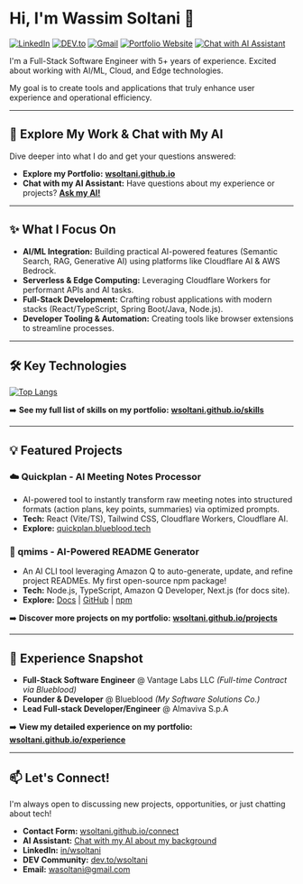 # Hi, I'm Wassim Soltani 👋

<a href="https://linkedin.com/in/wsoltani" target="_blank" rel="noopener noreferrer"><img src="https://img.shields.io/badge/LinkedIn-0077B5?style=flat&logo=linkedin&logoColor=white" alt="LinkedIn"/></a>
<a href="https://dev.to/wsoltani" target="_blank" rel="noopener noreferrer"><img src="https://img.shields.io/badge/DEV.to-0A0A0A?style=flat&logo=dev.to&logoColor=white" alt="DEV.to"/></a>
<a href="mailto:wasoltani@gmail.com"><img src="https://img.shields.io/badge/Gmail-D14836.svg?style=flat&logo=Gmail&logoColor=white" alt="Gmail"/></a>
<a href="https://wsoltani.github.io/" target="_blank" rel="noopener noreferrer"><img src="https://img.shields.io/badge/View-Portfolio-blue?style=flat&logo=FirefoxBrowser&logoColor=white" alt="Portfolio Website"/></a>
<a href="https://wsoltani.github.io/ai-chat" target="_blank" rel="noopener noreferrer"><img src="https://img.shields.io/badge/Chat%20with-AI%20Assistant-success?style=flat&logo=OpenAI&logoColor=white" alt="Chat with AI Assistant"/></a>

I'm a Full-Stack Software Engineer with 5+ years of experience. Excited about working with AI/ML, Cloud, and Edge technologies.

My goal is to create tools and applications that truly enhance user experience and operational efficiency.

---

## 🚀 Explore My Work & Chat with My AI

Dive deeper into what I do and get your questions answered:

*   **Explore my Portfolio:** [**wsoltani.github.io**](https://wsoltani.github.io/)
*   **Chat with my AI Assistant:** Have questions about my experience or projects? [**Ask my AI!**](https://wsoltani.github.io/ai-chat)

---

## ✨ What I Focus On

*   **AI/ML Integration:** Building practical AI-powered features (Semantic Search, RAG, Generative AI) using platforms like Cloudflare AI & AWS Bedrock.
*   **Serverless & Edge Computing:** Leveraging Cloudflare Workers for performant APIs and AI tasks.
*   **Full-Stack Development:** Crafting robust applications with modern stacks (React/TypeScript, Spring Boot/Java, Node.js).
*   **Developer Tooling & Automation:** Creating tools like browser extensions to streamline processes.

---

## 🛠️ Key Technologies

[![Top Langs](https://github-readme-stats.vercel.app/api/top-langs/?username=wSoltani&layout=compact&theme=radical&hide_border=true)](https://github.com/anuraghazra/github-readme-stats)

➡️ **See my full list of skills on my portfolio:** [**wsoltani.github.io/skills**](https://wsoltani.github.io/skills)

---

## 💡 Featured Projects

### ☁️ Quickplan - AI Meeting Notes Processor
*   AI-powered tool to instantly transform raw meeting notes into structured formats (action plans, key points, summaries) via optimized prompts.
*   **Tech:** React (Vite/TS), Tailwind CSS, Cloudflare Workers, Cloudflare AI.
*   **Explore:** [quickplan.blueblood.tech](https://quickplan.blueblood.tech/)

### 📖 qmims - AI-Powered README Generator
*   An AI CLI tool leveraging Amazon Q to auto-generate, update, and refine project READMEs. My first open-source npm package!
*   **Tech:** Node.js, TypeScript, Amazon Q Developer, Next.js (for docs site).
*   **Explore:** [Docs](https://qmims.vercel.app/) | [GitHub](https://github.com/wSoltani/qmims) | [npm](https://www.npmjs.com/package/qmims)

➡️ **Discover more projects on my portfolio:** [**wsoltani.github.io/projects**](https://wsoltani.github.io/projects)

---

## 🔭 Experience Snapshot

*   **Full-Stack Software Engineer** @ Vantage Labs LLC *(Full-time Contract via Blueblood)*
*   **Founder & Developer** @ Blueblood *(My Software Solutions Co.)*
*   **Lead Full-stack Developer/Engineer** @ Almaviva S.p.A

➡️ **View my detailed experience on my portfolio:** [**wsoltani.github.io/experience**](https://wsoltani.github.io/experience)

---

## 📫 Let's Connect!

I'm always open to discussing new projects, opportunities, or just chatting about tech!

*   **Contact Form:** [wsoltani.github.io/connect](https://wsoltani.github.io/connect)
*   **AI Assistant:** [Chat with my AI about my background](https://wsoltani.github.io/ai-chat)
*   **LinkedIn:** [in/wsoltani](https://linkedin.com/in/wsoltani)
*   **DEV Community:** [dev.to/wsoltani](https://dev.to/wsoltani)
*   **Email:** [wasoltani@gmail.com](mailto:wasoltani@gmail.com)
